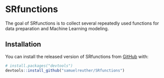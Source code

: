 
<!-- README.md is generated from README.Rmd. Please edit that file -->

# SRfunctions

<!-- badges: start -->

<!-- badges: end -->

The goal of SRfunctions is to collect several repeatedly used functions
for data preparation and Machine Learning modeling.

## Installation

You can install the released version of SRfunctions from
[GitHub](https://github.com/) with:

``` r
# install.packages("devtools")
devtools::install_github("samuelreuther/SRfunctions")
```
